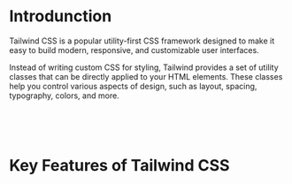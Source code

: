 # Introdunction

Tailwind CSS is a popular utility-first CSS framework designed to make it easy to build modern, responsive, and customizable user interfaces.

Instead of writing custom CSS for styling, Tailwind provides a set of utility classes that can be directly applied to your HTML elements. These classes help you control various aspects of design, such as layout, spacing, typography, colors, and more.

&nbsp;

&nbsp;

# Key Features of Tailwind CSS

&nbsp;

&nbsp;

&nbsp;

&nbsp;

&nbsp;

&nbsp;

&nbsp;

&nbsp;

&nbsp;

&nbsp;

&nbsp;

&nbsp;
